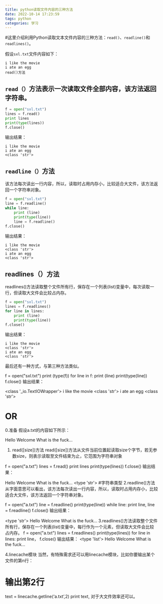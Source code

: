 ```yaml
---
title: python读取文件内容的三种方法
date: 2022-10-14 17:23:59
tags: python
categories: 学习
---
```

#这里介绍利用Python读取文本文件内容的三种方法：`read()`、`readline()`和`readlines()`。

假设`sxl.txt`文件内容如下：

```
i like the movie
i ate an egg
read()方法
```

## `read（）`方法表示一次读取文件全部内容，该方法返回字符串。

```python
f = open("sxl.txt")
lines = f.read()
print lines
print(type(lines))
f.close()
```
输出结果：

```
i like the movie
i ate an egg
<class 'str'>
```

## `readline（）`方法

该方法每次读出一行内容，所以，读取时占用内存小，比较适合大文件，该方法返回一个字符串对象。

```python
f = open("sxl.txt")
line = f.readline()
while line:
    print (line)
    print(type(line))
    line = f.readline()
f.close()
```

输出结果：

```
i like the movie
<class 'str'>
i ate an egg
<class 'str'>
```

## readlines（）方法

readlines()方法读取整个文件所有行，保存在一个列表(list)变量中，每次读取一行，但读取大文件会比较占内存。

```python
f = open("sxl.txt")
lines = f.readlines()
for line in lines:
    print (line)
    print(type(line))
f.close()
```

输出结果：

```
i like the movie
<class 'str'>
i ate an egg
<class 'str'>
```

最后还有一种方式，与第三种方法类似。

f = open("sxl.txt")
print (type(f))
for line in f:
    print (line)
    print(type(line))
f.close()
输出结果：

<class '_io.TextIOWrapper'>
i like the movie
<class 'str'>
i ate an egg
<class 'str'>

# OR


0.准备
假设a.txt的内容如下所示：

Hello
Welcome
What is the fuck...
1. read([size])方法
read([size])方法从文件当前位置起读取size个字节，若无参数size，则表示读取至文件结束为止，它范围为字符串对象

f = open("a.txt")
lines = f.read()
print lines
print(type(lines))
f.close()
输出结果：

Hello
Welcome
What is the fuck...
<type 'str'> #字符串类型
2.readline()方法
从字面意思可以看出，该方法每次读出一行内容，所以，读取时占用内存小，比较适合大文件，该方法返回一个字符串对象。

f = open("a.txt")
line = f.readline()
print(type(line))
while line:
    print line,
    line = f.readline()
f.close()
输出结果：

<type 'str'>
Hello
Welcome
What is the fuck...
3.readlines()方法读取整个文件所有行，保存在一个列表(list)变量中，每行作为一个元素，但读取大文件会比较占内存。
f = open("a.txt")
lines = f.readlines()
print(type(lines))
for line in lines:
    print line，
f.close()
输出结果：
<type 'list'>
Hello
Welcome
What is the fuck...

4.linecache模块
当然，有特殊需求还可以用linecache模块，比如你要输出某个文件的第n行：

# 输出第2行
text = linecache.getline(‘a.txt’,2)
print text,
对于大文件效率还可以。
